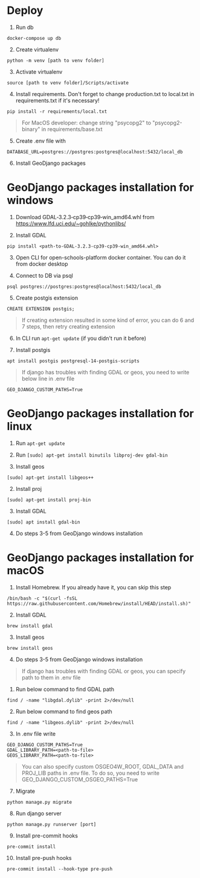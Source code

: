 # Deploy

1. Run db
```
docker-compose up db
```
2. Create virtualenv
```
python -m venv [path to venv folder]
```
3. Activate virtualenv
```
source [path to venv folder]/Scripts/activate
```
4. Install requirements. Don't forget to change production.txt to local.txt in requirements.txt if it's necessary!
```
pip install -r requirements/local.txt
```
> For MacOS developer: change string "psycopg2" to "psycopg2-binary" in requirements/base.txt

5. Create .env file with 
```
DATABASE_URL=postgres://postgres:postgres@localhost:5432/local_db
```
6. Install GeoDjango packages

# GeoDjango packages installation for windows

1. Download GDAL‑3.2.3‑cp39‑cp39‑win_amd64.whl from https://www.lfd.uci.edu/~gohlke/pythonlibs/

2. Install GDAL
```
pip install <path-to-GDAL‑3.2.3‑cp39‑cp39‑win_amd64.whl>
```

3. Open CLI for open-schools-platform docker container. You can do it from docker desktop

4. Connect to DB via psql
```
psql postgres://postgres:postgres@localhost:5432/local_db
```
5. Create postgis extension
```
CREATE EXTENSION postgis;
```
> If creating extension resulted in some kind of error, you can do 6 and 7 steps, then retry creating extension

6. In CLI run `apt-get update` (if you didn't run it before)

7. Install postgis
```
apt install postgis postgresql-14-postgis-scripts
```
> If django has troubles with finding GDAL or geos, you need to write below line in .env file
```
GEO_DJANGO_CUSTOM_PATHS=True
```

# GeoDjango packages installation for linux

1. Run `apt-get update`

2. Run `[sudo] apt-get install binutils libproj-dev gdal-bin`

3. Install geos
```
[sudo] apt-get install libgeos++
```
2. Install proj
```
[sudo] apt-get install proj-bin
```
3. Install GDAL
```
[sudo] apt install gdal-bin
```
4. Do steps 3-5 from GeoDjango windows installation

# GeoDjango packages installation for macOS

1. Install Homebrew. If you already have it, you can skip this step
```
/bin/bash -c "$(curl -fsSL https://raw.githubusercontent.com/Homebrew/install/HEAD/install.sh)"
```
2. Install GDAL
```
brew install gdal
```
3. Install geos
```
brew install geos
```
4. Do steps 3-5 from GeoDjango windows installation

> If django has troubles with finding GDAL or geos, you can specify path to them in .env file

1. Run below command to find GDAL path
```
find / -name "libgdal.dylib" -print 2>/dev/null
```
2. Run below command to find geos path
```
find / -name "libgeos.dylib" -print 2>/dev/null
```
3. In .env file write
```
GEO_DJANGO_CUSTOM_PATHS=True
GDAL_LIBRARY_PATH=<path-to-file>
GEOS_LIBRARY_PATH=<path-to-file>
```
> You can also specify custom OSGEO4W_ROOT, GDAL_DATA and PROJ_LIB paths in .env file. To do so, you need to write GEO_DJANGO_CUSTOM_OSGEO_PATHS=True

7. Migrate
```
python manage.py migrate
```
8. Run django server
```
python manage.py runserver [port]
```
9. Install pre-commit hooks
```
pre-commit install
```
10. Install pre-push hooks
```
pre-commit install --hook-type pre-push
```